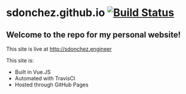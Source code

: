 # sdonchez.github.io [![Build Status](https://travis-ci.org/sdonchez/sdonchez.github.io.svg?branch=sources)](https://travis-ci.org/sdonchez/sdonchez.github.io)

## Welcome to the repo for my personal website!

This site is live at http://sdonchez.engineer

This site is:
-  Built in Vue.JS
-  Automated with TravisCI
-  Hosted through GitHub Pages